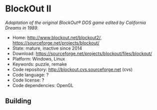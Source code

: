 # BlockOut II

_Adaptation of the original BlockOut® DOS game edited by California Dreams in 1989._

- Home: http://www.blockout.net/blockout2/, https://sourceforge.net/projects/blockout/
- State: mature, inactive since 2014 
- Download: https://sourceforge.net/projects/blockout/files/blockout/
- Platform: Windows, Linux
- Keywords: puzzle, remake
- Code repository: http://blockout.cvs.sourceforge.net (cvs)
- Code language: ?
- Code license: ?
- Code dependencies: OpenGL

## Building

